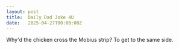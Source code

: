 ```yaml
---
layout: post
title:  Daily Dad Joke 4U
date:   2025-04-27T00:00:00Z
---
```

Why'd the chicken cross the Mobius strip? To get to the same side.
